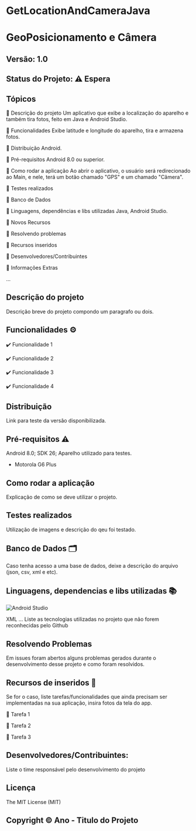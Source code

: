 # GetLocationAndCameraJava
 
# GeoPosicionamento e Câmera
## Versão: 1.0 
## Status do Projeto: ⚠️ Espera

## Tópicos
🔹 Descrição do projeto 
Um aplicativo que exibe a localização do aparelho e também tira fotos, feito em Java e Android Studio.

🔹 Funcionalidades
Exibe latitude e longitude do aparelho, tira e armazena fotos.

🔹 Distribuição
Android.

🔹 Pré-requisitos
Android 8.0 ou superior.

🔹 Como rodar a aplicação
Ao abrir o aplicativo, o usuário será redirecionado ao Main, e nele, terá um botão chamado "GPS" e um chamado "Câmera".

🔹 Testes realizados

🔹 Banco de Dados

🔹 Linguagens, dependências e libs utilizadas
Java, Android Studio.

🔹 Novos Recursos

🔹 Resolvendo problemas

🔹 Recursos inseridos 

🔹 Desenvolvedores/Contribuintes

🔹 Informações Extras

...

## Descrição do projeto
Descrição breve do projeto compondo um paragrafo ou dois.

## Funcionalidades ⚙️
✔️ Funcionalidade 1

✔️ Funcionalidade 2

✔️ Funcionalidade 3

✔️ Funcionalidade 4

## Distribuição
Link para teste da versão disponibilizada.

## Pré-requisitos ⚠️    
Android 8.0; 
SDK 26; 
Aparelho utilizado para testes.
- Motorola G6 Plus

## Como rodar a aplicação 
Explicação de como se deve utilizar o projeto.

## Testes realizados
Utilização de imagens e descrição do qeu foi testado.

## Banco de Dados 🗂️
Caso tenha acesso a uma base de dados, deixe a descrição do arquivo (json, csv, xml e etc).

## Linguagens, dependencias e libs utilizadas 📚
![Android Studio](https://img.shields.io/badge/Android-3DDC84?style=for-the-badge&logo=android&logoColor=white)

XML
...
Liste as tecnologias utilizadas no projeto que não forem reconhecidas pelo Github

## Resolvendo Problemas 
Em issues foram abertos alguns problemas gerados durante o desenvolvimento desse projeto e como foram resolvidos.

## Recursos de inseridos 🧰
Se for o caso, liste tarefas/funcionalidades que ainda precisam ser implementadas na sua aplicação, insira fotos da tela do app.

📝 Tarefa 1

📝 Tarefa 2

📝 Tarefa 3

## Desenvolvedores/Contribuintes:
Liste o time responsável pelo desenvolvimento do projeto

## Licença
The MIT License (MIT)

## Copyright ©️ Ano - Titulo do Projeto
